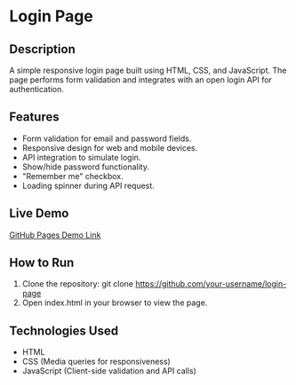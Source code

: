 # Login Page

## Description
A simple responsive login page built using HTML, CSS, and JavaScript. The page performs form validation and integrates with an open login API for authentication.

## Features
- Form validation for email and password fields.
- Responsive design for web and mobile devices.
- API integration to simulate login.
- Show/hide password functionality.
- "Remember me" checkbox.
- Loading spinner during API request.

## Live Demo
[GitHub Pages Demo Link](https://your-github-username.github.io/login-page)

## How to Run
1. Clone the repository: git clone https://github.com/your-username/login-page
2. Open index.html in your browser to view the page.

## Technologies Used
- HTML
- CSS (Media queries for responsiveness)
- JavaScript (Client-side validation and API calls)